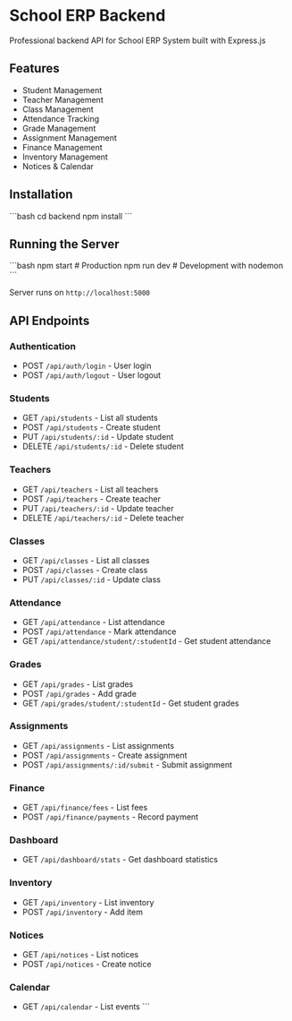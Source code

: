 # School ERP Backend

Professional backend API for School ERP System built with Express.js

## Features

- Student Management
- Teacher Management
- Class Management
- Attendance Tracking
- Grade Management
- Assignment Management
- Finance Management
- Inventory Management
- Notices & Calendar

## Installation

\`\`\`bash
cd backend
npm install
\`\`\`

## Running the Server

\`\`\`bash
npm start        # Production
npm run dev      # Development with nodemon
\`\`\`

Server runs on `http://localhost:5000`

## API Endpoints

### Authentication
- POST `/api/auth/login` - User login
- POST `/api/auth/logout` - User logout

### Students
- GET `/api/students` - List all students
- POST `/api/students` - Create student
- PUT `/api/students/:id` - Update student
- DELETE `/api/students/:id` - Delete student

### Teachers
- GET `/api/teachers` - List all teachers
- POST `/api/teachers` - Create teacher
- PUT `/api/teachers/:id` - Update teacher
- DELETE `/api/teachers/:id` - Delete teacher

### Classes
- GET `/api/classes` - List all classes
- POST `/api/classes` - Create class
- PUT `/api/classes/:id` - Update class

### Attendance
- GET `/api/attendance` - List attendance
- POST `/api/attendance` - Mark attendance
- GET `/api/attendance/student/:studentId` - Get student attendance

### Grades
- GET `/api/grades` - List grades
- POST `/api/grades` - Add grade
- GET `/api/grades/student/:studentId` - Get student grades

### Assignments
- GET `/api/assignments` - List assignments
- POST `/api/assignments` - Create assignment
- POST `/api/assignments/:id/submit` - Submit assignment

### Finance
- GET `/api/finance/fees` - List fees
- POST `/api/finance/payments` - Record payment

### Dashboard
- GET `/api/dashboard/stats` - Get dashboard statistics

### Inventory
- GET `/api/inventory` - List inventory
- POST `/api/inventory` - Add item

### Notices
- GET `/api/notices` - List notices
- POST `/api/notices` - Create notice

### Calendar
- GET `/api/calendar` - List events
\`\`\`

```tsx file="" isHidden
